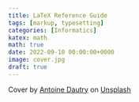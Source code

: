 ```yaml
---
title: LaTeX Reference Guide
tags: [markup, typesetting]
categories: [Informatics]
katex: math
math: true
date: 2022-09-10 00:00:00+0000
image: cover.jpg
draft: true
---
```


Cover by <a href="https://unsplash.com/@antoine1003?utm_source=unsplash&utm_medium=referral&utm_content=creditCopyText">Antoine Dautry</a> on <a href="https://unsplash.com/s/photos/math?utm_source=unsplash&utm_medium=referral&utm_content=creditCopyText">Unsplash</a>
  